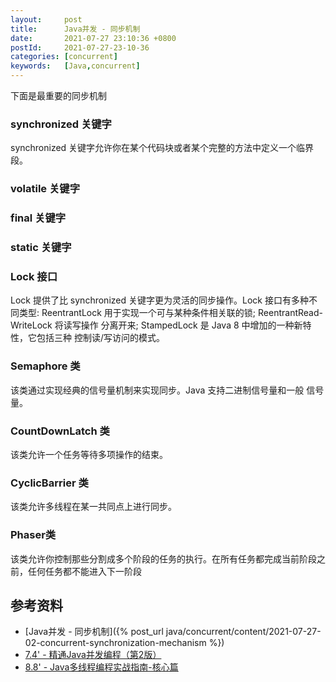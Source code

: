 ```yaml
---
layout:     post
title:      Java并发 - 同步机制
date:       2021-07-27 23:10:36 +0800
postId:     2021-07-27-23-10-36
categories: [concurrent]
keywords:   [Java,concurrent]
---
```


下面是最重要的同步机制

### synchronized 关键字
synchronized 关键字允许你在某个代码块或者某个完整的方法中定义一个临界段。

### volatile 关键字

### final 关键字

### static 关键字

### Lock 接口
Lock 提供了比 synchronized 关键字更为灵活的同步操作。Lock 接口有多种不同类型: 
ReentrantLock 用于实现一个可与某种条件相关联的锁; ReentrantRead- WriteLock 将读写操作
分离开来; StampedLock 是 Java 8 中增加的一种新特性，它包括三种 控制读/写访问的模式。

### Semaphore 类
该类通过实现经典的信号量机制来实现同步。Java 支持二进制信号量和一般 信号量。

### CountDownLatch 类
该类允许一个任务等待多项操作的结束。

### CyclicBarrier 类
该类允许多线程在某一共同点上进行同步。

### Phaser类
该类允许你控制那些分割成多个阶段的任务的执行。在所有任务都完成当前阶段之前，任何任务都不能进入下一阶段

## 参考资料

* [Java并发 - 同步机制]({% post_url java/concurrent/content/2021-07-27-02-concurrent-synchronization-mechanism %})
* [7.4' - 精通Java并发编程（第2版）](https://book.douban.com/subject/30327401/)
* [8.8' - Java多线程编程实战指南-核心篇](https://book.douban.com/subject/27034721/)
